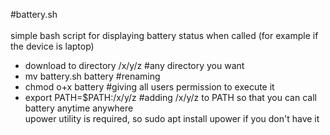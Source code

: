 #battery.sh<br /><br />
simple bash script for displaying battery status when called (for example if the device is laptop)
- download to directory /x/y/z      #any directory you want
- mv battery.sh battery             #renaming
- chmod o+x battery                 #giving all users permission to execute it
- export PATH=$PATH:/x/y/z          #adding /x/y/z to PATH so that you can call battery anytime anywhere
<br />upower utility is required, so sudo apt install upower if you don't have it
